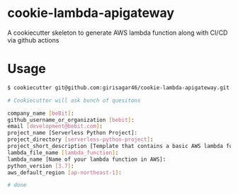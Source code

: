 # cookie-lambda-apigateway
A cookiecutter skeleton to generate AWS lambda function along with CI/CD via github actions

# Usage

```bash
$ cookiecutter git@github.com:girisagar46/cookie-lambda-apigateway.git

# Cookiecutter will ask bunch of quesitons

company_name [beBit]:
github_username_or_organization [bebit]:
email [development@bebit.com]:
project_name [Serverless Python Project]:
project_directory [serverless-python-project]:
project_short_description [Template that contains a basic AWS lambda function and pytest for testing]:
lambda_file_name [lambda_function]:
lambda_name [Name of your lambda function in AWS]:
python_version [3.7]:
aws_default_region [ap-northeast-1]:

# done
```
